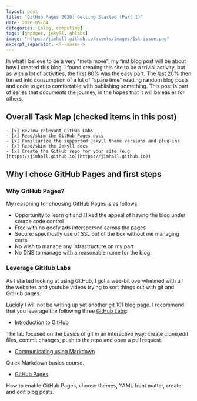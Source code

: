 ```yaml
---
layout: post
title: "GitHub Pages 2020: Getting Started (Part I)"
date: 2020-05-04
categories: [blog, computing]
tags: [ghpages, jekyll, ghlabs]
image: "https://jimhall.github.io/assets/images/1st-issue.png"
excerpt_separator: <!--more-->
---
```


In what I believe to be a very "meta move", my first blog post will be about
how I created this blog. I found creating this site to be a trivial activity,
but as with a lot of activities, the first 80% was the easy part. The last 20%
then turned into consumption of a lot of "spare time" reading random blog posts and code to
get to comfortable with publishing something. This post is part of
series that documents the journey, in the hopes that it will be easier for
others.

<!--more-->

## Overall Task Map (checked items in this post)

    - [x] Review relevant GitHub Labs
    - [x] Read/skim the GitHub Pages docs
    - [x] Familiarize the supported Jekyll theme versions and plug-ins
    - [x] Read/skim the Jekyll docs
    - [x] Create the GitHub repo for your site (e.g [https://jimhall.github.io](https://jimhall.github.io))

## Why I chose GitHub Pages and first steps

### Why GitHub Pages?

My reasoning for choosing GitHub Pages is as follows:

- Opportunity to learn git and I liked the appeal of having the blog under source
  code control
- Free with no goofy ads interspersed across the pages
- Secure: specifically use of SSL out of the box without me managing certs
- No wish to manage any infrastructure on my part
- No DNS to manage with a reasonable name for the blog.

### Leverage GitHub Labs

As I started looking at using GitHub, I got a wee-bit overwhelmed with all the
websites and youtube videos trying to sort things out with git and GitHub
pages.

Luckily I will not be writing up yet another git 101 blog page. I recommend
that you leverage the following three [GitHub Labs](https://lab.github.com):

- [Introduction to GitHub](https://lab.github.com/githubtraining/introduction-to-github)

The lab focused on the basics of git in an interactive way: create clone,edit
files, commit changes, push to the repo and open a pull request.

- [Communicating using Markdown](https://lab.github.com/githubtraining/communicating-using-markdown)

Quick Markdown basics course.

- [GitHub Pages](https://lab.github.com/githubtraining/github-pages)

How to enable GitHub Pages, choose themes, YAML front matter, create and edit
blog posts.
